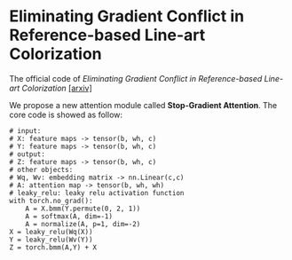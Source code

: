 # Eliminating Gradient Conflict in Reference-based Line-art Colorization

The official code of *Eliminating Gradient Conflict in Reference-based Line-art Colorization* [[arxiv]](https://arxiv.org/abs/2207.06095)

We propose a new attention module called **Stop-Gradient Attention**.
The core code is showed as follow:

```python3
# input:
# X: feature maps -> tensor(b, wh, c)
# Y: feature maps -> tensor(b, wh, c)
# output:
# Z: feature maps -> tensor(b, wh, c)
# other objects:
# Wq, Wv: embedding matrix -> nn.Linear(c,c)
# A: attention map -> tensor(b, wh, wh)
# leaky_relu: leaky relu activation function
with torch.no_grad():
    A = X.bmm(Y.permute(0, 2, 1))
    A = softmax(A, dim=-1)
    A = normalize(A, p=1, dim=-2)
X = leaky_relu(Wq(X))
Y = leaky_relu(Wv(Y))
Z = torch.bmm(A,Y) + X
```
